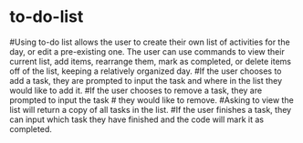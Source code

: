 # to-do-list

#Using to-do list allows the user to create their own list of activities for the day, or edit a pre-existing one. The user can use commands to view their current list, add items, rearrange them, mark as completed, or delete items off of the list, keeping a relatively organized day.
#If the user chooses to add a task, they are prompted to input the task and where in the list they would like to add it.
#If the user chooses to remove a task, they are prompted to input the task # they would like to remove.
#Asking to view the list will return a copy of all tasks in the list.
#If the user finishes a task, they can input which task they have finished and the code will mark it as completed. 
